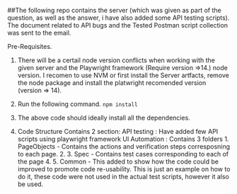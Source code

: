 ##The following repo contains the server (which was given as part of the question, as well as the answer, i have also added some API testing scripts). The document related to API bugs and the Tested Postman script collection was sent to the email. 

Pre-Requisites. 
1. There will be a certail node version conflicts when working with the given server and the Playwright framework (Require version =>14.) node version. I recomen to use NVM or first install the Server artfacts, remove the node package and install the platwright recomended version (version => 14). 

2. Run the following command.
    `npm install`
3. The above code should ideally install all the dependencies.
4. Code Structure
    Contains 2 section: API testing : Have added few API scripts using playwright framework
                        UI Automation : Contains 3 folders
                                          1. PageObjects - Contains the actions and verification steps corresposning to each page.
                                          2. 
                                          3. Spec - Contains test cases corresponding to each of the page
                                          4. 
                                          5. Common - This added to show how the code could be improved to promote code re-usability. This is just an example on how to do it, these code were not used in the actual test scripts, however it also be used.
